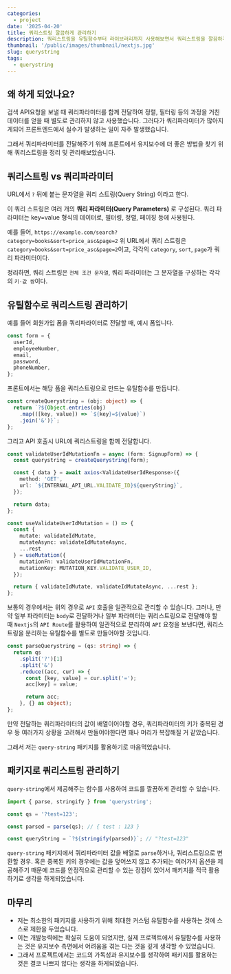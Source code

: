 ```yaml
---
categories:
  - project
date: '2025-04-20'
title: 쿼리스트링 깔끔하게 관리하기
description: 쿼리스트링을 유틸함수부터 라이브러리까지 사용해보면서 쿼리스트링을 깔끔하게 관리하기 위한 과정을 블로그로 작성해보았습니다.
thumbnail: '/public/images/thumbnail/nextjs.jpg'
slug: querystring
tags:
  - querystring
---
```


## 왜 하게 되었나요?

검색 API요청을 보낼 때 쿼리파라미터를 함께 전달하여 정렬, 필터링 등의 과정을 거친 데이터를 얻을 때 별도로 관리하지 않고 사용했습니다.
그러다가 쿼리파라미터가 많아지게되어 프론트엔드에서 실수가 발생하는 일이 자주 발생했습니다.

그래서 쿼리파라미터를 전달해주기 위해 프론트에서 유지보수에 더 좋은 방법을 찾기 위해 쿼리스트링을 정리 및 관리해보았습니다.

## 쿼리스트링 vs 쿼리파라미터

URL에서 `?` 뒤에 붙는 문자열을 쿼리 스트링(Query String) 이라고 한다.

이 쿼리 스트링은 여러 개의 **쿼리 파라미터(Query Parameters)** 로 구성된다.
쿼리 파라미터는 key=value 형식의 데이터로, 필터링, 정렬, 페이징 등에 사용된다.

예를 들어, `https://example.com/search?category=books&sort=price_asc&page=2`
위 URL에서 쿼리 스트링은 `category=books&sort=price_asc&page=2`이고,
각각의 `category`, `sort`, `page`가 쿼리 파라미터이다.

정리하면, 쿼리 스트링은 `전체 조건 문자열`,
쿼리 파라미터는 그 문자열을 구성하는 각각의 `키-값 쌍`이다.

## 유틸함수로 쿼리스트링 관리하기

예를 들어 회원가입 폼을 쿼리파라이터로 전달할 때, 예시 폼입니다.

```ts
const form = {
  userId,
  employeeNumber,
  email,
  password,
  phoneNumber,
};
```

프론트에서는 해당 폼을 쿼리스트링으로 만드는 유틸함수를 만듭니다.

```ts
const createQuerystring = (obj: object) => {
  return `?${Object.entries(obj)
    .map(([key, value]) => `${key}=${value}`)
    .join('&')}`;
};
```

그리고 API 호출시 URL에 쿼리스트링을 함께 전달합니다.

```ts
const validateUserIdMutationFn = async (form: SignupForm) => {
  const querystring = createQuerystring(form);

  const { data } = await axios<ValidateUserIdResponse>({
    method: 'GET',
    url: `${INTERNAL_API_URL.VALIDATE_ID}${queryString}`,
  });

  return data;
};

const useValidateUserIdMutation = () => {
  const {
    mutate: validateIdMutate,
    mutateAsync: validateIdMutateAsync,
    ...rest
  } = useMutation({
    mutationFn: validateUserIdMutationFn,
    mutationKey: MUTATION_KEY.VALIDATE_USER_ID,
  });

  return { validateIdMutate, validateIdMutateAsync, ...rest };
};
```

보통의 경우에서는 위의 경우로 `API` 호출을 일관적으로 관리할 수 있습니다.
그러나, 만약 일부 파라미터는 `body`로 전달하거나 일부 파라미터는 쿼리스트링으로 전달해야 할 때 `Nextjs`의 `API Route`를 활용하여 일관적으로 분리하여 `API` 요청을 보낸다면, 쿼리스트링을 분리하는 유틸함수를 별도로 만들어야할 것입니다.

```ts
const parseQuerystring = (qs: string) => {
  return qs
    .split('?')[1]
    .split('&')
    .reduce((acc, cur) => {
      const [key, value] = cur.split('=');
      acc[key] = value;

      return acc;
    }, {} as object);
};
```

만약 전달하는 쿼리파라미터의 값이 배열이어야할 경우, 쿼리파라미터의 키가 중복된 경우 등 여러가지 상황을 고려해서 만들어야한다면 꽤나 머리가 복잡해질 거 같았습니다.

그래서 저는 `query-string` 패키지를 활용하기로 마음먹었습니다.

## 패키지로 쿼리스트링 관리하기

`query-string`에서 제공해주는 함수를 사용하여 코드를 깔끔하게 관리할 수 있습니다.

```ts
import { parse, stringify } from 'querystring';

const qs = '?test=123';

const parsed = parse(qs); // { test : 123 }

const queryString = `?${stringify(parsed)}`; // "?test=123"
```

`query-string` 패키지에서 쿼리파라미터 값을 배열로 `parse`하거나, 쿼리스트링으로 변환할 경우. 혹은 중복된 키의 경우에는 값을 덮어쓰지 않고 추가되는 여러가지 옵션을 제공해주기 때문에 코드를 안정적으로 관리할 수 있는 장점이 있어서 패키지를 적극 활용하기로 생각을 하게되었습니다.

## 마무리

- 저는 최소한의 패키지를 사용하기 위해 최대한 커스텀 유틸함수를 사용하는 것에 스스로 제한을 두었습니다.
- 이는 개발능력에는 확실히 도움이 되었지만, 실제 프로젝트에서 유틸함수를 사용하는 것은 유지보수 측면에서 어려움을 겪는 다는 것을 깊게 생각할 수 있었습니다.
- 그래서 프로젝트에서는 코드의 가독성과 유지보수를 생각하여 패키지를 활용하는 것은 결코 나쁘지 않다는 생각을 하게되었습니다.

<br/>
